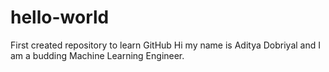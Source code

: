 # hello-world
First created repository to learn GitHub
Hi my name is Aditya Dobriyal and I am a budding Machine Learning Engineer.
